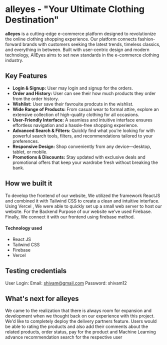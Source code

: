 # alleyes - "Your Ultimate Clothing Destination"

**alleyes** is a cutting-edge e-commerce platform designed to revolutionize the online clothing shopping experience. Our platform connects fashion-forward brands with customers seeking the latest trends, timeless classics, and everything in between. Built with user-centric design and modern technology, AllEyes aims to set new standards in the e-commerce clothing industry.

## Key Features

- **Login & Signup:** User  may login and signup for the orders.
- **Order and History:** User can see their how much products they order from the order history.
- **Wishlist:** User save their favrouite prodcuts in the wishlist.
- **Wide Range of Products:** From casual wear to formal attire, explore an extensive collection of high-quality clothing for all occasions.  
- **User-Friendly Interface:** A seamless and intuitive interface ensures effortless navigation and a hassle-free shopping experience.  
- **Advanced Search & Filters:** Quickly find what you’re looking for with powerful search tools, filters, and recommendations tailored to your preferences.  
- **Responsive Design:** Shop conveniently from any device—desktop, tablet, or mobile.  
- **Promotions & Discounts:** Stay updated with exclusive deals and promotional offers that keep your wardrobe fresh without breaking the bank.  

## How we built it
To develop the frontend of our website, We utilized the framework ReactJS and combined it with Tailwind CSS to create a clean and intuitive interface. Using Vercel , We were able to quickly set up a small web server to host our website. For the Backend Purpose of our website we've used Firebase. Finally, We connect it with our frontend using firebase method.

#### Technology used
- React JS
- Tailwind CSS
- Firebase
- Vercel  

## Testing credentials

User Login: Email: shivam@gmail.com Password: shivam12

## What's next for alleyes
We came to the realization that there is always room for expansion and development when we thought back on our experience with this project. We'd like to completely deploy the delivery partners feature. Users would be able to rating the products and also add their comments about the related products, order status, pay for the product and Machine Learning advance recommendation search for the respective user
